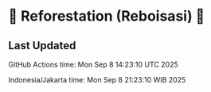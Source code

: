 
# 🌳 Reforestation (Reboisasi) 🌲

## Last Updated

GitHub Actions time: Mon Sep  8 14:23:10 UTC 2025

Indonesia/Jakarta time: Mon Sep  8 21:23:10 WIB 2025
